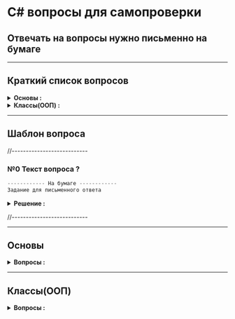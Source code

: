 # C# вопросы для самопроверки 

## Отвечать на вопросы нужно письменно на бумаге

---
## Краткий список вопросов
<details>
  <summary><b>Основы :</b></summary>

* №1 Как объявить переменную с ***Неявной типизацией*** ?
* №2 Перечислите основные типы данных (для большинства языков) ?
* №3 Логические операции
* №4 Чем отличаются расширяющее и сужающее преобразования типов ?
* №5 Чем отличаются условные логические операции &&, || и &, | ?
* №6 Как в общем виде выглядит конструкция цикла foreach ?
* №7 Массив основы
* №8 В чем разница между двумерным массивом и массивом массивов ?
* №9 Методы Основы
* №10 Что делает рекурсивная функция ?
* №11 Для чего используется ключевое слово enum ?
* №12 Что такое кортежи и для чего они используются ?
</details>

<details>
  <summary><b>Классы(ООП) :</b></summary>

* Первый вопрос
* Второй вопрос
</details>

---
## Шаблон вопроса

//---------------------------

### №0 Текст вопроса ?
```php
------------ На бумаге ------------
Задание для письменного ответа
```
<details>

---
  <summary><b>Решение :</b></summary>
  <h3>Ответ: Текст ответа</h3>

```php
Решение в виде кода
```
</details>

//---------------------------

---
## Основы

<details>
  <summary><b>Вопросы :</b></summary>

### №1 Как объявить переменную с ***Неявной типизацией*** ?
```php
------------ На бумаге ------------
Написать 4 разных варианта объявления таких переменных :
1) 2 разных правильных варианта
2) 2 разных ошибочных варианта 
```
<details>

---
  <summary><b>Решение :</b></summary>
  <h3>Ответ: Использовать ключевое слово <b>var</b></h3>

```php
var a = "Hello"; // верно
var b = 20;      // верно
var c;           // Ошибка
var d = null;    // Ошибка
```
</details>

---
### №2 Перечислить основные типы данных (для большинства языков) ?
```php
------------ На бумаге ------------
Написать 6 основных типов данных (1 целый, 2 вещественных, 1 строчный) :
средне   : написать все 6 типов
хорошо   : указать их размер в байтах в C#
отлично  : указать диапазон значений
идеально : написать больше 6 типов, которые имеются в C#
```
<details>

---
  <summary><b>Решение :</b></summary>
  <h3>Ответ: bool, int, float, double, char, string</h3>

```php
bool    - System.Boolean
byte    - System.Byte    (1 byte): 0...255
sbyte   - System.SByte   (1 byte):-128...127
short   - System.Int16   (2 bytes):-32.768...32.767
ushort  - System.UInt16  (2 bytes):0...65.535
int     - System.Int32   (4 bytes):-2.147.483.648...2.147.483.647 (int a = 5)
uint    - System.UInt32  (4 bytes):0...4.294.967.295 (uint a = 5u)
long    - System.Int64   (8 bytes):-9.223.372.036.854.775.808...9.223.372.036.854.775.807 (long a = 5l)
ulong   - System.UInt64  (8 bytes):0...18.446.744.073.709.551.615 (ulong a = 5ul)
float   - System.Single  (4 bytes):-3.4*10^38...3.4*10^38 (float a = 3.14f)
double  - System.Double  (8 bytes):+-5.0*10^-324...+-1.7*10^308 (double a = 3.14) (15 знаков после запятой)
decimal - System.Decimal (16bytes):+-1.0*10^-28...+-7.9228*10^28 (decimal a = 3.14m) (28 знаков после запятой)
char    - System.Char    (2 bytes)
string  - System.String  (набор символов Unicode)
object  - System.Object  (4-8 bytes 32x-64x)
enum    - System.Enum    (набор значений)
```
</details>

---
### №3 Логические операции
```php
------------ На бумаге ------------
Вычислить результат следующих примеров (result):
int result = 2 & 5;  // result = ?
int result = 3 | 5;  // result = ?
int result = 3 ^ 5;  // result = ?
int result = ~5;     // result = ?
int result = 4 << 1; // result = ?
int result = 4 >> 1; // result = ?
```
<details>

---
  <summary><b>Решение :</b></summary>

```php
int result = 2 & 5;  // result = 0
int result = 3 | 5;  // result = 7
int result = 3 ^ 5;  // result = 6
int result = ~5;     // result = -5
int result = 4 << 1; // result = 8
int result = 4 >> 1; // result = 2
```
</details>

---
### №4 Чем отличаются расширяющее и сужающее преобразования типов ?
```php
------------ На бумаге ------------
byte a = 4;
byte b = a + 70; // верно|ошибка ? какой тип вернёт сложение a + 70 ?
---
создать переменную типа byte(= 4) и преобразовать в тип ushort
создать переменную типа ushort(= 4) и преобразовать в тип byte
---
написать проверку на переполнение для кода :
int a = 33;
int b = 600;
byte c = a+b;
```
<details>

---
  <summary><b>Решение :</b></summary>
  <h3>Ответ: Расширяющее преобразование переводит с одного типа данных на другой более вместительный. Проходит в основном неявно, через обычное равенство(=). Сужающее преобразование переводит наоборот, но с явным указанием нового типа данных в круглых скобках(int)</h3>

```php
byte b = a + 70;  // ошибка т.к. вернет тип int
---
// Расширяющее преобразование
byte a = 4;   //         0000100b
ushort b = a; // 000000000000100b (дополнение нулями)

// Сужающее преобразование
ushort c = 4;      // 000000000000100b
byte d = (byte) c; //         0000100b
---
try {
  int a = 33;
  int b = 600;
  byte c = checked((byte)(a+b));
} catch (OverflowException ex) {}
```
</details>

---
### №5 Чем отличаются условные логические операции `&&, ||` и `&, |` ?
```php
------------ На бумаге ------------
Что делает операция XOR(^) ?
bool a = true;
bool b = !a;   
bool c = a ^ b  // c = ?
bool d = a ^ !b // d = ?
```
<details>

---
  <summary><b>Решение :</b></summary>
  <h3>Ответ: Операции (&&,||) работают до первого успеха/отказа(true/false). Операции (&, |), работают до конца выполняя все операнды</h3>

```php
bool c = a ^ b  // c = true
bool d = a ^ !b // d = false
```
</details>

---
### №6 Как в общем виде выглядит конструкция цикла foreach ?
```php
------------ На бумаге ------------
Написать на бумаге простой пример
```
<details>

---
  <summary><b>Решение :</b></summary>
  <h3>Ответ: <code>foreach (тип_данных название_переменной in контейнер) {действия}</code></h3>

```php
int[] numbers = new int[] {1,2,3,4,5};

foreach (int i in numbers) {
  Console.WriteLine(i);
}
```
</details>

---
### №7 Массив основы
```php
------------ На бумаге ------------
Что означает ранг(rank) в массиве ?
Что означает длина измерения ?
Что означает длина массива ?
Квадратные скобки ставятся после типа переменной, или после имени переменной ?
Может ли размер массива быть указан в объявлении переменной ?
При создании массива нужно ли указывать его размер ?
Написать пример создания и объявления массива
```
<details>

---
  <summary><b>Решение :</b></summary>

```php
Ранг(rank): количиство измерений массива
Длина измерения(dimension length): длина отдельного измерения массива
Длина массива(array length): количество всех элементов массива
---
// Квадратные скобки ставятся после типа переменной
int[] numbers;  // верно
int numbers2[]; // ошибка

// Размер массива не может быть указан в объявлении переменной
int[] numbers3;   // верно
int[2] numbers4;  // ошибка

// При создании массива размер массива указывается обязательно
int[] numbers3 = new int[2]; // верно
int[] numbers4 = new int[];  // ошибка
```
</details>

---
### №8 В чем разница между ***двумерным массивом*** и ***массивом массивов*** ?
```php
------------ На бумаге ------------
Написать пример двумерного массива
Написать пример трехмерного массива
Написать пример массива массивов
Как указать длину массива массивов ?
Должна ли совпадать размерность каждого подмассива в массиве массивов ?
```
<details>

---
  <summary><b>Решение :</b></summary>
  <h3>Ответ: Двумерный массив по структуре выглядит как таблица из значений по осям x;y Массив массивов содержит внутри себя другие массивы, разных размерностей</h3>

```php
// Двухмерный массив
int[,] nums1;
// Трехмерный массив
int[,,] nums2 = new int[2, 3, 4];
// Массив массивов
int[][] nums3 = new int[3][];
---
Длина указывается только в первых скобках [3][]
Размерность каждого подмассива может не совпадать
```
</details>

---
### №9 Методы Основы
```php
------------ На бумаге ------------
Как в общем виде выглядит конструкция метода ?
Написать 2 варианта сокращенной записи методов(в одном должен быть return)
Написать пример метода с двумя параметрами где 1 обязательный а 2 нет
Для чего нужны модификаторы "ref" и "out" ?
Написать по одному примеру их использования
Какой обязательное условие нужно соблюдать используя модификатор "out" ?
Что означает передача параметра по ссылки и по значению ?
Для чего нужны "выходные параметры" ?
Для чего нужно ключевое слово "params" ?
Написать пример метода с "params"
Можно ли указывать параметры после "params" ?
Можно ли указывать больше одного "params" ?
```
<details>

---
  <summary><b>Решение :</b></summary>

```php
// пример общего вида
[модификатор] тип_возвращаемого_значения название_метода ([параметры])
{
  // тело метода
  return возвращаемое_значение; // возврат и выход из метода
}
---
Написать 2 варианта сокращенной записи методов(в одном должен быть return)
// -------- 1 ----------
// ВМЕСТО
static void SayHello() {
  Console.WirteLine("Hello");
}
// БУДЕТ
static void SayHello() => Console.WriteLine("Hello");

// -------- 2 ----------
// ВМЕСТО
static string GetHello() {
  return "hello";
}
// БУДЕТ
static string GetHello() => "hello";
---
Написать пример метода с двумя параметрами где 1 обязательный а 2 нет
// name - обязательный параметр
// age  - не обязательный параметр
static void Display(string name, int age=20) {...}
---
Для чего нужны модификаторы "ref" и "out" ?
Передача параметров по ссылке требует модификатор "ref"
// параметр x передается по ссылке (ref)
static void Addition(ref int x, int y) => x += y;
Addition(ref x, y);   // вызов метода
---
Чтобы сделать параметры выходными используется модификатор "out"
static void Sum(int x, int y, out int a) => a = x + y;
int z;
Sum(10, 15, out z); // z = 25
---
Какой обязательное условие нужно соблюдать используя модификатор "out" ?
Методы с модификатором "out" обязательно должны присваивать значение "out" параметрам
---
Что означает передача параметра по ссылки и по значению ?
При передаче параметра по значению, в метод попадает копия переменной
При передаче параметра по ссылке, в метод попадает оригинал переменной
---
Для чего нужны "выходные параметры" ?
Выходной параметр является альтернативой для возврата значения в переменную(return)
---
Для чего нужно ключевое слово "params" ?
Используя ключевое слово "params", можно передавать неопределенное кол-во пар-ов
---
static void Addition(params int[] integers) {...}

int[] array = new int[] {1,2,3,4,5};

Addition(1, 2, 3);    // верно
Addition(1, 2, 3, 4); // верно
Addition(array);      // верно
Addition();           // верно
---
Можно ли указывать параметры после "params" ? // Нет это будет ошибкой
Можно ли указывать больше одного "params" ?   // Нет это будет ошибкой
```
</details>

---
### №10 Что делает рекурсивная функция ?
```php
------------ На бумаге ------------
Написать рекурсивную функцию факториала
Написать рекурсивную функцию фиббоначи
```
<details>

---
  <summary><b>Решение :</b></summary>
  <h3>Ответ: Функция вызывающая сама себя, стремящаяся к своему базовому варианту.</h3>

```php
// функция факториала
static int Factorial(int x) {
    if (x == 0) {
        return 1;
    } else {
        return x * Factorial(x - 1);
    }
};

// функция фиббоначчи
static int Fibonachi(int n) {
    if (n == 0) {
        return 0;
    }
    if (n == 1) {
        return 1;
    } else {
        return Fibonachi(n - 1) + Fibonachi(n - 2);
    }
}
```
</details>

---
### №11 Для чего используется ключевое слово enum ?
```php
------------ На бумаге ------------
Что в enum указывается обязательно ?
Какие значения указываются каждому элементу в enum ?
Написать 2 примера enum, один со стандартным типом, другой = byte
```
<details>

---
  <summary><b>Решение :</b></summary>
  <h3>Ответ: enum - набор логически связанных констант</h3>

```php
Тип перечисление(default:int) указывается обязательно (byte, int, short, long)
Стандартно каждому элементу присваивается целочисленное значение начиная с 0
---
// значения по умолчанию
enum Days : byte {
  Monday,    // = 0
  Tuesday,   // = 1
  Wednesday, // = 2
  Thursday,  // = 3
  Friday,    // = 4
  Saturday,  // = 5
  Sunday     // = 6
}

// значения явным образом
enum Operation
{ 
    Add = 2,      // = 2
    Subtract = 4, // = 4
    Multiply = 8, // = 8
    Divide = 16   // = 16
}
// использование
Operation operat;
operat = Operation.Add;
Console.WriteLine(operat);     // = "Add"
Console.WriteLine((int)operat) // = 2
```
</details>

---
### №12 Что такое кортежи и для чего они используются ?
```php
------------ На бумаге ------------
Написать пример кортежа с неявными типами
Написать пример обращения к неявным элементам кортежа
Написать пример кортежа с явными типами
Написать пример кортежа с названием полей
Написать пример кортежа без имени
Написать пример передачи кортежа в метод
Написать пример возврата кортежа из функции 
```
<details>

---
  <summary><b>Решение :</b></summary>
  <h3>Ответ: Представляют набор значений, в круглых скобках. Удобный способ работы с </h3>

```php
// создание кортежа c неявными типами
var tuple = (5, 10);

// обращение к кортежу
Console.WriteLine(tuple.Item1) // = 5
Console.WriteLine(tuple.Item2) // = 10
tuple.Item1 += 25;
Console.WriteLine(tuple.Item1) // = 30

// создание кортежа с явными типами
(int, int) tuple = (5, 10);
(string, int, double) person = ("Tom", 25, 81.236);

// создание кортежа с названиями полей
var tuple = (count:5, sum:10);
// обращение к полям
Console.WriteLine(tuple.count); // = 5
Console.WriteLine(tuple.sum);   // = 10

// кортеж без имени переменной в рамках метода или блока
var (name, age) = ("Tom", 23);
Console.WriteLine(name); // = "Tom"
Console.WriteLine(age);  // = 23

// передача кортежа в метод
private static void Tuple((string n, int a) tuple, int x) {
  string str = tuple.n;
  int num = tuple.a;
}

// возврат кортежа из функции
private static (int, int) GetValues() {
  var result = (1, 3);
  return result;
}
```
</details>

---
### №0 Текст вопроса ?
```php
------------ На бумаге ------------
Задание для письменного ответа
```
<details>

---
  <summary><b>Решение :</b></summary>
  <h3>Ответ: Текст ответа</h3>

```php
Решение в виде кода
```
</details>

</details>

---
## Классы(ООП)

<details>
  <summary><b>Вопросы :</b></summary>

### №1 Классы Основы
```php
------------ На бумаге ------------
Чем класс является для объекта и наоборот ?
Перечислить все элементы, которыми можно выразить функциональность класса(3 основных + 2 дополнительных)
Написать простой пример каждого элемента
```
<details>

---
  <summary><b>Решение :</b></summary>

```php
// ------------- Пример объявления класса Person + (поля, свойства, конструктор, метод)-------------
class Person {
  public string name; // поле name
  //public int age;   // поле age создается автоматически ниже

  public string Name {         // свойство для поля name
    get { return name };
    set { name = value }; 
  }
  public int Age { get; set; } // свойство для поля age (создает поле age)

  public Person() { name = "Неизвестно"; age = 18; } // конструктор

  public void GetInfo() { Console.WriteLine($"Имя: {name}  Возраст: {age}"); } // метод
}
```
</details>

---
### №2 Для чего нужно ключевое слово this в классах ?
```php
------------ На бумаге ------------
В каких ситуациях слово this используется чаще всего ?
Написать пример для каждой ситуации
Какой принцип работы у цепочки конструкторов ?
Написать пример цепочки конструкторов
```
<details>

---
  <summary><b>Решение :</b></summary>
  <h3>Ответ: Слово this обеспечивает доступ к текущему экземпляру класса</h3>

```php
Слово this в основном используется для :
  1) Квалификации элементов, скрытых одинаковыми именами
  2) Передачи другим методам объекта в качестве параметра
  3) Создания цепочки конструкторов (Constructor chaining)
---
// ------ 1) Квалификация элементов ------
// Конструктор
public SomeClass(string name, int age) {
  // присваиваем значение аргументов, полям класса
  this.name = name;
  this.age = age;
}

// ------ 2) Передача методам ------
// Метод1 внутри класса
public void method1() {
  // передача объекта класса в метод2 в виде параметра
  method2(this);
}
private void method2(SomeClass classObject) {
  // code..
}

// ------ 3) Создания цепочки конструкторов (Constructor chaining) ------
// --- Принцип работы Constructor chaining ---
// 1) Создание нескольких конструкторов
// 2) Вызов одного конструктора из другого : UserInfo() : this()

// class UserInfo; поля: Name, Family, Age
// создание "цепочки" конструкторов
public UserInfo() : this("None","None",0) {}
public UserInfo(UserInfo obj) : this(obj.Name, obj.Family, obj.Age) {}
public UserInfo(string Name, string Family, int Age) {
  this.Name = Name;
  this.Family = Family;
  this.Age = Age;
}

// Использование в программе
UserInfo ui1 = new UserInfo();
UserInfo ui2 = new UserInfo("Alex", "Green", 25);
UserInfo ui3 = new UserInfo(ui2);

// ЗАМЕЧАНИЕ : Начиная с версии .NET 4.0 цепочки можно заменить на необязательные аргументы
```
</details>

---
### №3 Инициализация объектов
```php
------------ На бумаге ------------
Написать пример того как происходит инициализация объекта
```
<details>

---
  <summary><b>Решение :</b></summary>

```php
class Person() {
  public string name;
  public int age;
  private int height;
}

Person p = new Person { name = "Tom", age = 32 }; // верно
Person p = new Person { name = "Tom", age = 32, height = 160 }; // Ошибка! height-недоступен
```
</details>

---
### №4 Как организованна память в .NET ?
```php
------------ На бумаге ------------
На какие типы делится память и что они в себе содержат ?
Что и когда делает сборщик мусора ?
```
<details>

---
  <summary><b>Решение :</b></summary>
  <h3>Ответ: Память делится на два типа : стек и куча(heap)</h3>

```php
Стек - В стеке хранятся типы значений и ссылки на адреса в куче
Куча(heap) - В хипе хранятся ссылочные типы на которые указывают ссылки из Стека
---
Сборщик мусора занимается автоматическим освобождением памяти в C#
Если из Стека удаляются все ссылки на объект, автоматический сборщик мусора удаляет объект из кучи и очищает память
```
</details>

---
### №5 Какие типы называют типами значений, а какие ссылочными типами ?
```php
------------ На бумаге ------------
Написать список типов значений (условно разделяют на 6 типов)
Написать список ссылочных типов (условно разделяют на 5 типов)
```
<details>

---
  <summary><b>Решение :</b></summary>
  <h3>Ответ: "Типы значений" - типы данных, которые хранят данные(в стеке), а "Ссылочные типы"" - хранят ссылки на данные(в куче)</h3>

```php
Типы значений :
1) Целочисленные типы (byte, sbyte, char, short, ushort, int, uint, long, ulong)
2) Типы с плавающей запятой (float, double)
3) decimal
4) bool
5) enum
6) Структуры (struct)

Ссылочные типы :
1) Object
2) string
3) Классы (class)
4) Интерфейсы (interface)
5) Делегаты (delegate)
```
</details>

---
### №6 Чем отличается передача объекта по значению от передачи по ссылке (ref) ?
```php
------------ На бумаге ------------
Написать простой пример передачи объекта по значению
Написать простой пример передачи объекта по ссылке
```
<details>

---
  <summary><b>Решение :</b></summary>

```php
Передача параметров :
  1) По значению :
    * Передается копия ссылки на объект.
    * Изменяет поля и свойства объекта, но не сам объект.
  2) По ссылке(ключевое слово ref) :
    * Передается сама ссылка на объект.
    * Изменяет как поля и свойства, так и сам объект.
---
Person p = new Person { name = "Tom", age = 23 };

// ------ 1) Передача параметров по значению ------
ChangePerson(p);

public void ChangePerson(Person person) {
  person.name = "Alice";                           // Изменит в p.name Tom на Alice
  person = new Person { name = "Bill", age = 45 }; // Не изменит в p ничего
}

// ------ 2) Передача параметров по ссылке ------
ChangePerson(ref p);

public void ChangePerson(ref Person person) {
  person.name = "Alice";                           // Изменит в p.name Tom на Alice
  person = new Person { name = "Bill", age = 45 }; // Изменит весь объект p
}
```
</details>

---
### №7 
```php
------------ На бумаге ------------
Задание для письменного ответа
```
<details>

---
  <summary><b>Решение :</b></summary>
  <h3>Ответ: Текст ответа</h3>

```php
Решение в виде кода
```
</details>











</details> 